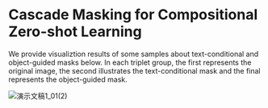 # Cascade Masking for Compositional Zero-shot Learning
We provide visualiztion results of some samples about text-conditional and object-guided masks below. In each triplet group, the first represents the original image, the second illustrates the text-conditional mask and the final represents the object-guided mask.

![演示文稿1_01(2)](https://github.com/CaMask8692/CaMask/assets/164876009/0aa33ee5-5a3c-47f7-a47a-647ac433242e)


